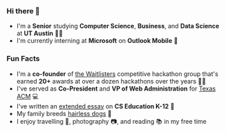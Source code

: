 ### Hi there 👋 ###

<!--
**rolsanmordua/rolsanmordua** is a ✨ _special_ ✨ repository because its `README.md` (this file) appears on your GitHub profile.-->

- I'm a **Senior** studying **Computer Science**, **Business**, and **Data Science** at **UT Austin** 🐂🤘
- I'm currently interning at **Microsoft** on **Outlook Mobile** 📱

### Fun Facts ###
- I'm a **co-founder** of [the Waitlisters](www.waitlisters.org) competitive hackathon group that's earned **20+** awards at over a dozen hackathons over the years 👨‍💻
- I've served as **Co-President** and **VP of Web Administration** for [Texas ACM](www.texasacm.org) 💻
- I've written an [extended essay](https://www.cs.utexas.edu/~rsmoreno/EE_Final.pdf) on **CS Education K-12** 📝
- My family breeds [hairless dogs](http://morenoahts.com) 🐶
- I enjoy travelling 🛫, photography 📷, and reading 📚 in my free time

